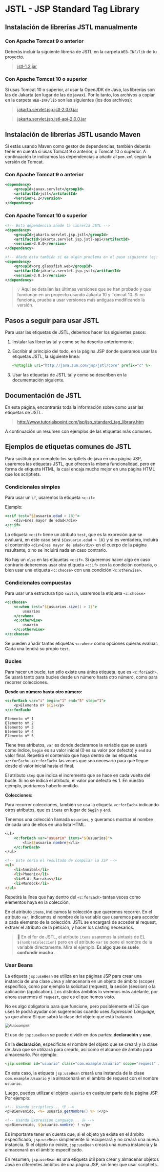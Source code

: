 # JSTL - JSP Standard Tag Library

## Instalación de librerías JSTL manualmente

### Con Apache Tomcat 9 o anterior

Deberás incluir la siguiente librería de JSTL en la carpeta `WEB-INF/lib` de tu proyecto.

> [jstl-1.2.jar](lib-tomcat9/jstl-1.2.jar)

### Con Apache Tomcat 10 o superior

Si usas Tomcat 10 o superior, al usar la OpenJDK de Java, las librerías son las de Jakarta (en lugar de las de javax). Por lo tanto, los archivos a copiar en la carpeta `WEB-INF/lib` son las siguientes (los dos archivos):

> [jakarta.servlet.jsp.jstl-2.0.0.jar](lib-tomcat10/jakarta.servlet.jsp.jstl-2.0.0.jar)

> [jakarta.servlet.jsp.jstl-api-2.0.0.jar](lib-tomcat10/jakarta.servlet.jsp.jstl-api-2.0.0.jar)


## Instalación de librerías JSTL usando Maven

Si estás usando Maven como gestor de dependencias, también deberás tener en cuenta si usas Tomcat 9 o anterior, o Tomcat 10 o superior. A continuación te indicamos las dependencias a añadir al `pom.xml` según la versión de Tomcat.

### Con Apache Tomcat 9 o anterior

```xml
<dependency>
    <groupId>javax.servlet</groupId>
    <artifactId>jstl</artifactId>
    <version>1.2</version>
</dependency>
```



### Con Apache Tomcat 10 o superior

```xml
<!-- Esta dependencia añade la librería JSTL -->
<dependency>
    <groupId>jakarta.servlet.jsp.jstl</groupId>
    <artifactId>jakarta.servlet.jsp.jstl-api</artifactId>
    <version>3.0.0</version>
</dependency>

<!-- Añade esta también si da algún problema en el paso siguiente (ej: IntelliJ) -->
<dependency>
    <groupId>org.glassfish.web</groupId>
    <artifactId>jakarta.servlet.jsp.jstl</artifactId>
    <version>3.0.1</version>
</dependency>
```

> 💡  Aquí se detallan las últimas versiones que se han probado y que funcionan en un proyecto usando Jakarta 10 y Tomcat 10. Si no funciona, prueba a usar versiones más antiguas modificando la versión.




## Pasos a seguir para usar JSTL

Para usar las etiquetas de JSTL, debemos hacer los siguientes pasos:

1. Instalar las librerías tal y como se ha descrito anteriormente.

2. Escribir al principio del todo, en la página JSP donde queramos usar las etiquetas JSTL, la siguiente línea:

   

   ```jsp
   <%@taglib uri="http://java.sun.com/jsp/jstl/core" prefix="c" %>
   ```

3. Usar las etiquetas de JSTL tal y como se describen en la documentación siguiente.

## Documentación de JSTL

En esta página, encontrarás toda la información sobre como usar las etiquetas de JSTL.

> http://www.tutorialspoint.com/jsp/jsp_standard_tag_library.htm

A continuación un resumen con ejemplos de las etiquetas más comunes.



## Ejemplos de etiquetas comunes de JSTL

Para sustituir por completo los scriptlets de java en una página JSP, usaremos las etiquetas JSTL, que ofrecen la misma funcionalidad, pero en forma de etiqueta HTML, la cual encaja mucho mejor en una página HTML que los scriptlets.

### Condicionales simples

Para usar un `if`, usaremos la etiqueta `<c:if>`

Ejemplo:

```jsp
<c:if test="${usuario.edad > 18}">
    <div>Eres mayor de edad</div>
</c:if>
```

La etiqueta `<c:if>` tiene un atributo `test`, que es la expresión que se evaluará, en este caso será `${usuario.edad > 18}` y si es verdadera, incluirá el contenido `<div>Eres mayor de edad</div>` en el cuerpo de la página resultante, o no se incluirá nada en caso contrario. 

No hay un `else` en las etiquetas `<c:if>`. Si queremos hacer algo en caso contrario deberemos usar otra etiqueta `<c:if>` con la condición contraria, o bien usar una etiqueta `<c:choose>` con una condición `<c:otherwise>`.

### Condicionales compuestas

Para usar una estructura tipo `switch`, usaremos la etiqueta `<c:choose>`

```jsp
<c:choose>
    <c:when test="${usuarios.size() > 1}">
        usuarios 
    </c:when>    
    <c:otherwise>
        usuario 
    </c:otherwise>
</c:choose>
```

Se pueden añadir tantas etiquetas `<c:when>` como opciones quieras evaluar. Cada una tendrá su propio `test`.

### Bucles 

Para hacer un bucle, tan sólo existe una única etiqueta, que es `<c:forEach>`. Se usará tanto para bucles desde un número hasta otro número, como para recorrer colecciones. 

**Desde un número hasta otro número:**

```jsp
<c:forEach var="i" begin="1" end="5" step="1">
    <p>Elemento nº ${i}</p>
</c:forEach>
```

```
Elemento nº 1
Elemento nº 2
Elemento nº 3
Elemento nº 4
Elemento nº 5
```

Tiene tres atributos, `var` es donde declaramos la variable que se usará como índice, `begin` es su valor inicial (0 es su valor por defecto) y `end` su valor final. Repetirá el contenido que haya dentro de las etiquetas `<c:forEach> </c:forEach>` las veces que sea necesario para que llegue desde el valor inicial  hasta el final. 

El atributo `step` que indica el incremento que se hace en cada vuelta del bucle. Si no se indica el atributo, el valor por defecto es 1. En nuestro ejemplo, podríamos haberlo omitido.

**Colecciones:**

Para recorrer colecciones, también se usa la etiqueta `<c:forEach>` indicando otros atributos, que es `items` en lugar de `begin` y `end`.

Tenemos una colección llamada `usuarios`, y queramos mostrar el nombre de cada uno de ellos en una lista HTML.
```jsp
<ul>
    <c:forEach var="usuario" items="${usuarios}">
        <li>${usuario.nombre}</li>
    </c:forEach>
</ul>
```

```html
<!-- Este sería el resultado de compilar la JSP -->
<ul>
    <li>Annibal</li>
    <li>Phoenix</li>
    <li>M.A. Barrakus</li>
    <li>Murdock</li>
</ul>
```

Repetirá la línea que hay dentro del `<c:forEach>` tantas veces como elementos haya en la colección. 

En el atributo `items`, indicamos la colección que queremos recorrer. En el atributo `var`, indicamos el nombre de la variable que usaremos para acceder a cada elemento de la colección. JSTL se encargará de acceder al request, extraer el atributo de la petición, y hacer los casting necesarios.

> 👀 En el for de JSTL, el atributo `items` usaremos la sintaxis de EL `${nombreColeccion}` pero en el atributo `var` se pone el nombre de la variable directamente. Mira el ejemplo. **Es algo que se suele confundir mucho** .

### Usar Beans

La etiqueta `jsp:useBean` se utiliza en las páginas JSP para crear una instancia de una clase Java y almacenarla en un objeto de ámbito (scope) específico, como por ejemplo la solicitud (request), la sesión (session) o la aplicación (application). Los distintos ámbitos lo veremos más adelante, por ahora usaremos el `request`, que es el que hemos visto.

No es algo obligatorio para que funcione, pero posiblemente el IDE que uses te podrá ayudar con sugerencias cuando uses *Expression Language*, ya que ahora SI que sabrá la clase del objeto que está tratando.

<img src="img/README/image-20230328194257826.png" alt="Autocomplet" style="zoom:80%;" />

El uso de `jsp:useBean` se puede dividir en dos partes: **declaración** y **uso**.

En la **declaración**, especificas el nombre del objeto que se creará y la clase de Java que se utilizará para crearlo, así como el alcance de ámbito para almacenarlo. Por ejemplo:

```jsp
<jsp:useBean id="usuario" class="com.example.Usuario" scope="request" />
```

En este caso, la etiqueta `jsp:useBean` creará una instancia de la clase `com.example.Usuario` y la almacenará en el ámbito de request con el nombre `usuario`.

Luego, puedes utilizar el objeto `usuario` en cualquier parte de la página JSP. Por ejemplo:

```jsp
<!-- Usando scriptlets... 👎 -->
<p>Bienvenido, <%= usuario.getNombre() %> !</p>

<!-- Usando Expression Language... 👍 -->
<p>Bienvenido, ${usuario.nombre} ! </p>
```

Es importante tener en cuenta que, si el objeto ya existe en el ámbito especificado, `jsp:useBean` simplemente lo recuperará y no creará una nueva instancia. Si el objeto no existe, `jsp:useBean` creará una nueva instancia y la almacenará en el ámbito especificado.

En resumen, `jsp:useBean` es una etiqueta útil para crear y almacenar objetos Java en diferentes ámbitos de una página JSP, sin tener que usar scriptlets.
